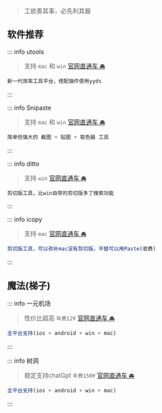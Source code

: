 <c-title title="开发工具集" />

> 工欲善其事，必先利其器

## 软件推荐

::: info utools
> 支持 `mac` 和 `win` [官网直通车 🚘](https://www.u.tools)
```js
新一代效率工具平台，搭配插件使用yyds
```
:::

::: info Snipaste
> 支持 `mac` 和 `win` [官网直通车 🚘](https://zh.snipaste.com)
```js
简单但强大的 截图 + 贴图 + 取色器 工具
```
:::

::: info ditto
> 支持 `win` [官网直通车 🚘](https://ditto-cp.sourceforge.io)
```js
剪切版工具，比win自带的剪切版多了搜索功能
```
:::

::: info icopy
> 支持 `mac` [官网直通车 🚘](https://www.better365.cn/icopy.html)
```js
剪切版工具，可以弥补mac没有剪切版，平替可以用Paste(收费)
```
:::


## 魔法(梯子)

::: info 一元机场
> 性价比超高 `年费12¥` [官网直通车 🚘](https://xn--4gq62f52gdss.click/#/register?code=r1GYrham)
```js
全平台支持(ios + android + win + mac)
```
:::

::: info 树洞
> 稳定支持chatGpt `年费150¥` [官网直通车 🚘](https://balala.io/auth/register)
```js
全平台支持(ios + android + win + mac)
```
:::
